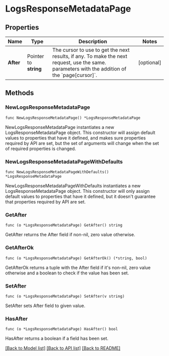 # LogsResponseMetadataPage

## Properties

| Name      | Type                  | Description                                                                                                                                              | Notes      |
| --------- | --------------------- | -------------------------------------------------------------------------------------------------------------------------------------------------------- | ---------- |
| **After** | Pointer to **string** | The cursor to use to get the next results, if any. To make the next request, use the same. parameters with the addition of the &#x60;page[cursor]&#x60;. | [optional] |

## Methods

### NewLogsResponseMetadataPage

`func NewLogsResponseMetadataPage() *LogsResponseMetadataPage`

NewLogsResponseMetadataPage instantiates a new LogsResponseMetadataPage object.
This constructor will assign default values to properties that have it defined,
and makes sure properties required by API are set, but the set of arguments
will change when the set of required properties is changed.

### NewLogsResponseMetadataPageWithDefaults

`func NewLogsResponseMetadataPageWithDefaults() *LogsResponseMetadataPage`

NewLogsResponseMetadataPageWithDefaults instantiates a new LogsResponseMetadataPage object.
This constructor will only assign default values to properties that have it defined,
but it doesn't guarantee that properties required by API are set.

### GetAfter

`func (o *LogsResponseMetadataPage) GetAfter() string`

GetAfter returns the After field if non-nil, zero value otherwise.

### GetAfterOk

`func (o *LogsResponseMetadataPage) GetAfterOk() (*string, bool)`

GetAfterOk returns a tuple with the After field if it's non-nil, zero value otherwise
and a boolean to check if the value has been set.

### SetAfter

`func (o *LogsResponseMetadataPage) SetAfter(v string)`

SetAfter sets After field to given value.

### HasAfter

`func (o *LogsResponseMetadataPage) HasAfter() bool`

HasAfter returns a boolean if a field has been set.

[[Back to Model list]](../README.md#documentation-for-models) [[Back to API list]](../README.md#documentation-for-api-endpoints) [[Back to README]](../README.md)
